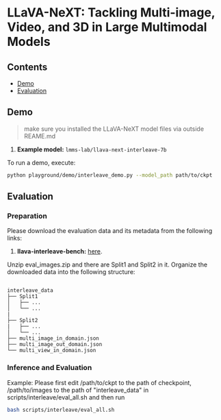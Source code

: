 
# LLaVA-NeXT: Tackling Multi-image, Video, and 3D in Large Multimodal Models

## Contents
- [Demo](#demo)
- [Evaluation](#evaluation)

## Demo

> make sure you installed the LLaVA-NeXT model files via outside REAME.md

1. **Example model:** `lmms-lab/llava-next-interleave-7b`


To run a demo, execute:
```bash
python playground/demo/interleave_demo.py --model_path path/to/ckpt
```

## Evaluation

### Preparation

Please download the evaluation data and its metadata from the following links:

1. **llava-interleave-bench:** [here](https://huggingface.co/datasets/lmms-lab/llava-interleave-bench).

Unzip eval_images.zip and there are Split1 and Split2 in it.
Organize the downloaded data into the following structure:
```

interleave_data
├── Split1
│   ├── ...
│   └── ...
|
├── Split2
|   ├── ...
│   └── ...
├── multi_image_in_domain.json
├── multi_image_out_domain.json
└── multi_view_in_domain.json
```

### Inference and Evaluation
Example:
Please first edit /path/to/ckpt to the path of checkpoint, /path/to/images to the path of "interleave_data" in scripts/interleave/eval_all.sh and then run
```bash
bash scripts/interleave/eval_all.sh
```

